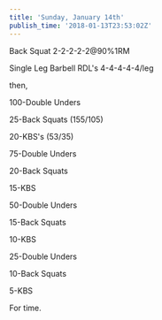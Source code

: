 ```yaml
---
title: 'Sunday, January 14th'
publish_time: '2018-01-13T23:53:02Z'
---
```


Back Squat 2-2-2-2-2\@90%1RM

Single Leg Barbell RDL's 4-4-4-4-4/leg

then,

100-Double Unders

25-Back Squats (155/105)

20-KBS's (53/35)

75-Double Unders

20-Back Squats

15-KBS

50-Double Unders

15-Back Squats

10-KBS

25-Double Unders

10-Back Squats

5-KBS

For time.
